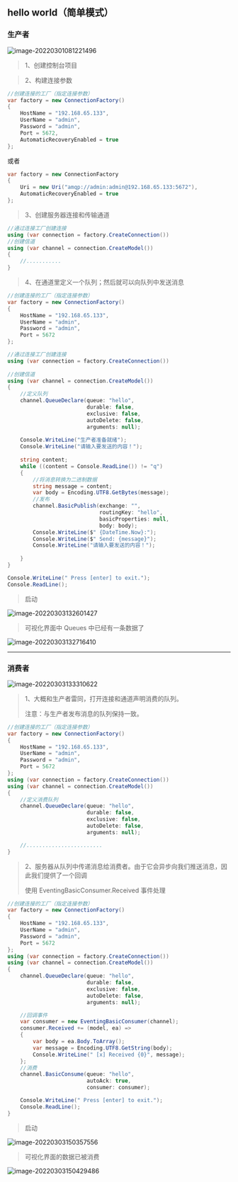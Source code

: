 ## hello world（简单模式）

### 生产者

![image-20220301081221496](image-20220301081221496.png)

> 1、创建控制台项目



> 2、构建连接参数

~~~C#
//创建连接的工厂（指定连接参数）
var factory = new ConnectionFactory()
{
    HostName = "192.168.65.133",
    UserName = "admin",
    Password = "admin",
    Port = 5672,
    AutomaticRecoveryEnabled = true
};
~~~

或者

~~~C#
var factory = new ConnectionFactory
{
    Uri = new Uri("amqp://admin:admin@192.168.65.133:5672"),
    AutomaticRecoveryEnabled = true
};
~~~



> 3、创建服务器连接和传输通道

~~~C#
//通过连接工厂创建连接
using (var connection = factory.CreateConnection())
//创建信道
using (var channel = connection.CreateModel())
{
    //...........
}
~~~



> 4、在通道里定义一个队列；然后就可以向队列中发送消息

~~~C#
//创建连接的工厂（指定连接参数）
var factory = new ConnectionFactory()
{
    HostName = "192.168.65.133",
    UserName = "admin",
    Password = "admin",
    Port = 5672
};

//通过连接工厂创建连接
using (var connection = factory.CreateConnection())
    
//创建信道
using (var channel = connection.CreateModel())
{
    //定义队列
    channel.QueueDeclare(queue: "hello",
                         durable: false,
                         exclusive: false,
                         autoDelete: false,
                         arguments: null);
    
    Console.WriteLine("生产者准备就绪");
    Console.WriteLine("请输入要发送的内容！");
    
    string content;
    while ((content = Console.ReadLine()) != "q")
    {
        //将消息转换为二进制数据
        string message = content;
        var body = Encoding.UTF8.GetBytes(message);
        //发布
        channel.BasicPublish(exchange: "",
                             routingKey: "hello",
                             basicProperties: null,
                             body: body);
        Console.WriteLine($" {DateTime.Now}:");
        Console.WriteLine($" Send: {message}");
        Console.WriteLine("请输入要发送的内容！");
        
    }
}

Console.WriteLine(" Press [enter] to exit.");
Console.ReadLine();
~~~



> 启动

![image-20220303132601427](image-20220303132601427.png)



> 可视化界面中 Queues 中已经有一条数据了

![image-20220303132716410](image-20220303132716410.png)



-----



### 消费者

![image-20220303133310622](image-20220303133310622.png)

> 1、大概和生产者雷同，打开连接和通道声明消费的队列。
>
> 注意：与生产者发布消息的队列保持一致。

~~~C#
//创建连接的工厂（指定连接参数）
var factory = new ConnectionFactory()
{
    HostName = "192.168.65.133",
    UserName = "admin",
    Password = "admin",
    Port = 5672
};
using (var connection = factory.CreateConnection())
using (var channel = connection.CreateModel())
{
    //定义消费队列
    channel.QueueDeclare(queue: "hello",
                         durable: false,
                         exclusive: false,
                         autoDelete: false,
                         arguments: null);

	//........................
}
~~~



>2、服务器从队列中传递消息给消费者。由于它会异步向我们推送消息，因此我们提供了一个回调
>
>使用  EventingBasicConsumer.Received 事件处理

~~~C#
//创建连接的工厂（指定连接参数）
var factory = new ConnectionFactory()
{
    HostName = "192.168.65.133",
    UserName = "admin",
    Password = "admin",
    Port = 5672
};
using (var connection = factory.CreateConnection())
using (var channel = connection.CreateModel())
{
    channel.QueueDeclare(queue: "hello",
                         durable: false,
                         exclusive: false,
                         autoDelete: false,
                         arguments: null);

    //回调事件
    var consumer = new EventingBasicConsumer(channel);
    consumer.Received += (model, ea) =>
    {
        var body = ea.Body.ToArray();
        var message = Encoding.UTF8.GetString(body);
        Console.WriteLine(" [x] Received {0}", message);
    };
    //消费
    channel.BasicConsume(queue: "hello",
                         autoAck: true,
                         consumer: consumer);

    Console.WriteLine(" Press [enter] to exit.");
    Console.ReadLine();
}
~~~



> 启动

![image-20220303150357556](image-20220303150357556.png)



> 可视化界面的数据已被消费

![image-20220303150429486](image-20220303150429486.png)





























